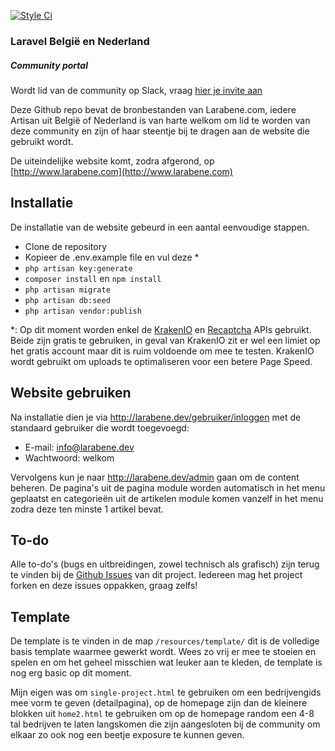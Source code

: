 [![Style Ci](https://styleci.io/repos/84554479/shield)](https://styleci.io/repos/84554479/)

### Laravel Belgi&euml; en Nederland
##### Community portal

Wordt lid van de community op Slack, vraag [hier je invite aan](https://larabene.signup.team/)

Deze Github repo bevat de bronbestanden van Larabene.com, iedere Artisan uit Belgi&euml; of Nederland
is van harte welkom om lid te worden van deze community en zijn of haar steentje bij te dragen aan de
website die gebruikt wordt.

De uiteindelijke website komt, zodra afgerond, op [http://www.larabene.com](http://www.larabene.com)

## Installatie

De installatie van de website gebeurd in een aantal eenvoudige stappen.

- Clone de repository
- Kopieer de .env.example file en vul deze *
- `php artisan key:generate`
- `composer install` en `npm install`
- `php artisan migrate`
- `php artisan db:seed`
- `php artisan vendor:publish`

*: Op dit moment worden enkel de [KrakenIO](https://kraken.io/) en [Recaptcha](https://www.google.com/recaptcha/intro/invisible.html) APIs gebruikt.
Beide zijn gratis te gebruiken, in geval van KrakenIO zit er wel een limiet op het gratis account maar dit is ruim voldoende om mee te testen. KrakenIO
wordt gebruikt om uploads te optimaliseren voor een betere Page Speed.

## Website gebruiken

Na installatie dien je via http://larabene.dev/gebruiker/inloggen met de standaard gebruiker die wordt toegevoegd:

- E-mail: info@larabene.dev
- Wachtwoord: welkom

Vervolgens kun je naar http://larabene.dev/admin gaan om de content beheren. De pagina's uit de pagina module worden 
automatisch in het menu geplaatst en categorie&euml;n uit de artikelen module komen vanzelf in het menu zodra deze 
ten minste 1 artikel bevat.

## To-do

Alle to-do's (bugs en uitbreidingen, zowel technisch als grafisch) zijn terug te vinden bij de [Github Issues](https://github.com/PendoNL/Larabene/issues) van dit project. Iedereen mag het project forken en deze issues oppakken, graag zelfs!

## Template

De template is te vinden in de map `/resources/template/` dit is de volledige basis template waarmee gewerkt wordt.
Wees zo vrij er mee te stoeien en spelen en om het geheel misschien wat leuker aan te kleden, de template is nog erg
basic op dit moment.

Mijn eigen was om `single-project.html` te gebruiken om een bedrijvengids mee vorm te geven (detailpagina), op de
homepage zijn dan de kleinere blokken uit `home2.html`  te gebruiken om op de homepage random een 4-8 tal bedrijven
te laten langskomen die zijn aangesloten bij de community om elkaar zo ook nog een beetje exposure te kunnen geven.
